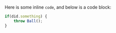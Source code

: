 Here is some inline `code`, and below is a code block:
```js
if(did.something) {
    throw Ball();
}
```
